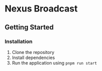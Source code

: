 # Nexus Broadcast

## Getting Started

### Installation

1. Clone the repository
2. Install dependencies
3. Run the application using `pnpm run start`
